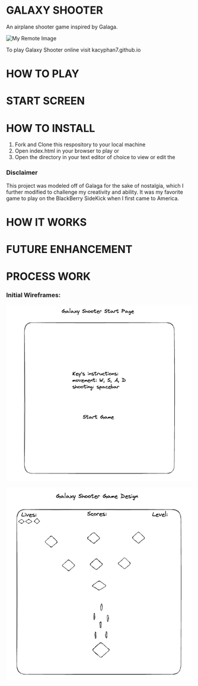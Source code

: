 # GALAXY SHOOTER
An airplane shooter game inspired by Galaga. 

 ![My Remote Image](./hero.avif)

To play Galaxy Shooter online visit kacyphan7.github.io 

# HOW TO PLAY

# START SCREEN

# HOW TO INSTALL 
1. Fork and Clone this respository to your local machine
2. Open index.html in your browser to play or
3. Open the directory in your text editor of choice to view or edit the 

### Disclaimer

This project was modeled off of Galaga for the sake of nostalgia, which I further modified to challenge my creativity and ability. It was my favorite game to play on the BlackBerry SideKick when I first came to America. 

# HOW IT WORKS

# FUTURE ENHANCEMENT

# PROCESS WORK

### Initial Wireframes:
 ![My Remote Image](./Wireframes/Galaxy%20Shooter%20Start%20Page.png)

 ![My Remote Image](./Wireframes/Galaxy%20Shooter%20Game%20Design.png)